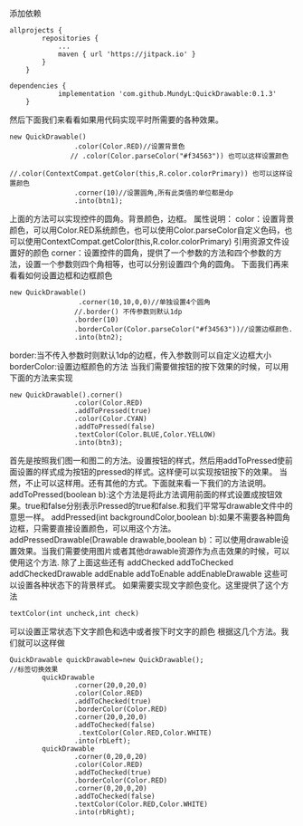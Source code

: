 添加依赖
```
allprojects {
		repositories {
			...
			maven { url 'https://jitpack.io' }
		}
	}
```
```
dependencies {
	        implementation 'com.github.MundyL:QuickDrawable:0.1.3'
	}
```
然后下面我们来看看如果用代码实现平时所需要的各种效果。
```
new QuickDrawable()
                .color(Color.RED)//设置背景色
               // .color(Color.parseColor("#f34563")) 也可以这样设置颜色
                //.color(ContextCompat.getColor(this,R.color.colorPrimary)) 也可以这样设置颜色
                .corner(10)//设置圆角,所有此类值的单位都是dp
                .into(btn1);
```
上面的方法可以实现控件的圆角。背景颜色，边框。
属性说明：
color：设置背景颜色，可以用Color.RED系统颜色，也可以使用Color.parseColor自定义色码，也可以使用ContextCompat.getColor(this,R.color.colorPrimary) 引用资源文件设置好的颜色
corner：设置控件的圆角，提供了一个参数的方法和四个参数的方法，设置一个参数则四个角相等，也可以分别设置四个角的圆角。
下面我们再来看看如何设置边框和边框颜色
```
new QuickDrawable()
                 .corner(10,10,0,0)//单独设置4个圆角
                //.border() 不传参数则默认1dp
                .border(10)
                .borderColor(Color.parseColor("#f34563"))//设置边框颜色.
                .into(btn2);
```
border:当不传入参数时则默认1dp的边框，传入参数则可以自定义边框大小
borderColor:设置边框颜色的方法
当我们需要做按钮的按下效果的时候，可以用下面的方法来实现
```
new QuickDrawable().corner()
                .color(Color.RED)
                .addToPressed(true)
                .color(Color.CYAN)
                .addToPressed(false)
                .textColor(Color.BLUE,Color.YELLOW)
                .into(btn3);
```
首先是按照我们图一和图二的方法。设置按钮的样式，然后用addToPressed使前面设置的样式成为按钮的pressed的样式。这样便可以实现按钮按下的效果。
当然，不止可以这样用。还有其他的方式。下面就来看一下我们的方法说明。
addToPressed(boolean b):这个方法是将此方法调用前面的样式设置成按钮效果。true和false分别表示Pressed的true和false.和我们平常写drawable文件中的意思一样。
addPressed(int backgroundColor,boolean b):如果不需要各种圆角边框，只需要直接设置颜色，可以用这个方法。
addPressedDrawable(Drawable drawable,boolean b)：可以使用drawable设置效果。当我们需要使用图片或者其他drawable资源作为点击效果的时候，可以使用这个方法.
除了上面这些还有
addChecked
addToChecked
addCheckedDrawable
addEnable
addToEnable
addEnableDrawable
这些可以设置各种状态下的背景样式。
如果需要实现文字颜色变化。这里提供了这个方法
```
textColor(int uncheck,int check)
```
可以设置正常状态下文字颜色和选中或者按下时文字的颜色
根据这几个方法。我们就可以这样做
```
QuickDrawable quickDrawable=new QuickDrawable();
//标签切换效果
        quickDrawable
                .corner(20,0,20,0)
                .color(Color.RED)
                .addToChecked(true)
                .borderColor(Color.RED)
                .corner(20,0,20,0)
                .addToChecked(false)
                 .textColor(Color.RED,Color.WHITE)
                .into(rbLeft);
        quickDrawable
                .corner(0,20,0,20)
                .color(Color.RED)
                .addToChecked(true)
                .borderColor(Color.RED)
                .corner(0,20,0,20)
                .addToChecked(false)
                .textColor(Color.RED,Color.WHITE)
                .into(rbRight);
```









